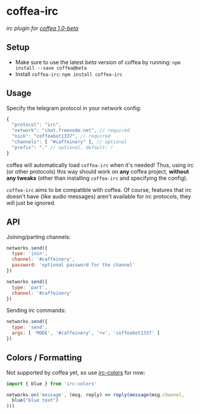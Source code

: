 # coffea-irc

_irc plugin for [coffea 1.0-beta](https://github.com/caffeinery/coffea/tree/1.0-beta)_


## Setup

 * Make sure to use the latest *beta* version of coffea by running: `npm install --save coffea@beta`
 * Install `coffea-irc`: `npm install coffea-irc`


## Usage

Specify the telegram protocol in your network config:

```js
{
  "protocol": "irc",
  "network": "chat.freenode.net", // required
  "nick": "coffeabot1337", // required
  "channels": [ "#caffeinery" ], // optional
  "prefix": "." // optional, default: !
}
```

coffea will automatically load `coffea-irc` when it's needed! Thus, using irc (or other protocols) this way should work on **any** coffea project, **without any tweaks** (other than installing `coffea-irc` and specifying the config).

`coffea-irc` aims to be compatible with coffea. Of course, features that irc doesn't have (like audio messages) aren't available for irc protocols, they will just
be ignored.


## API

Joining/parting channels:

```js
networks.send({
  type: 'join',
  channel: '#caffeinery',
  password: 'optional password for the channel'
})

networks.send({
  type: 'part',
  channel: '#caffeinery'
})
```

Sending irc commands:

```js
networks.send({
  type: 'send',
  args: [ 'MODE', '#caffeinery', '+v', 'coffeabot1337' ]
})
```


## Colors / Formatting

Not supported by coffea yet, so use [irc-colors](https://www.npmjs.com/package/irc-colors) for now:

```js
import { blue } from 'irc-colors'

networks.on('message', (msg, reply) => reply(message(msg.channel,
  blue("blue text")
)))
```
